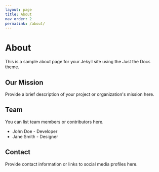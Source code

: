 ```yaml
---
layout: page
title: About
nav_order: 2
permalink: /about/
---
```


# About

This is a sample about page for your Jekyll site using the Just the Docs theme.

## Our Mission

Provide a brief description of your project or organization's mission here.

## Team

You can list team members or contributors here.

- John Doe - Developer
- Jane Smith - Designer

## Contact

Provide contact information or links to social media profiles here.

